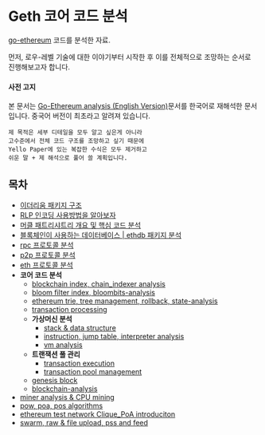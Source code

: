 # Geth 코어 코드 분석

[go-ethereum](https://github.com/ethereum/go-ethereum) 코드를 분석한 자료.

먼저, 로우-레벨 기술에 대한 이야기부터 시작한 후 이를 전체적으로 조망하는 순서로 진행해보고자 합니다.

#### 사전 고지
본 문서는 [Go-Ethereum analysis (English Version)](https://github.com/agiletechvn/go-ethereum-code-analysis)문서를 한국어로 재해석한 문서입니다. 중국어 버전이 최초라고 알려져 있습니다.

```
제 목적은 세부 디테일을 모두 알고 싶은게 아니라 
고수준에서 전체 코드 구조를 조망하고 싶기 때문에 
Yello Paper에 있는 복잡한 수식은 모두 제거하고 
쉬운 말 + 제 해석으로 풀어 쓸 계획입니다.
```

## 목차

- [이더리움 패키지 구조](/go-ethereum-code-analysis.md)
- [RLP 인코딩 사용방법을 알아보자](/rlp-analysis.md)
- [머클 패트리샤트리 개요 및 핵심 코드 분석](/trie-analysis.md)
- [블록체인이 사용하는 데이터베이스 | ethdb 패키지 분석](/ethdb-analysis.md)
- [rpc 프로토콜 분석](/rpc-analysis.md)
- [p2p 프로토콜 분석](/p2p-analysis.md)
- [eth 프로토콜 분석](/eth-analysis.md)
- **코어 코드 분석**
  - [blockchain index, chain_indexer analysis](/core-chain_indexer-analysis.md)
  - [bloom filter index, bloombits-analysis](/core-bloombits-analysis.md)
  - [ethereum trie, tree management, rollback, state-analysis](/core-state-analysis.md)
  - [transaction processing](/core-state-process-analysis.md)
  - **가상머신 분석**
    - [stack & data structure](/core-vm-stack-memory-analysis.md)
    - [instruction, jump table, interpreter analysis](/core-vm-jumptable-instruction.md)
    - [vm analysis](/core-vm-analysis.md)
  - **트랜잭션 풀 관리**
    - [transaction execution](/core-txlist-data-structure-analysis.md)
    - [transaction pool management](/core-txpool-analysis.md)
  - [genesis block](/core-genesis-analysis.md)
  - [blockchain-analysis](/core-blockchain-analysis.md)
- [miner analysis & CPU mining](/miner-analysis-CPU-mining.md)
- [pow, poa, pos algorithms](/pow-analysis.md)
- [ethereum test network Clique_PoA introduciton](/ethereum-Clique_PoA-introduction.md)
- [swarm, raw & file upload, pss and feed](/ethereum-swarm-introduction.md)
